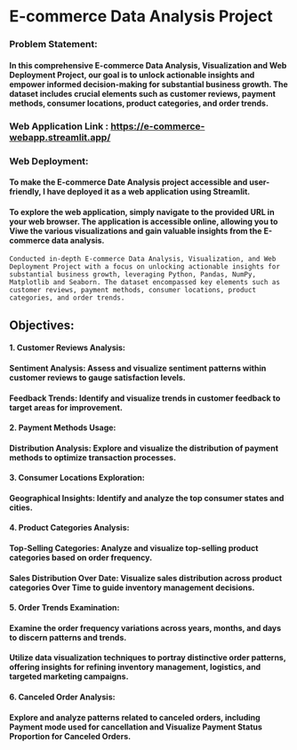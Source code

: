 # E-commerce Data Analysis Project

### Problem Statement:

#### In this comprehensive E-commerce Data Analysis, Visualization and Web Deployment Project, our goal is to unlock actionable insights and empower informed decision-making for substantial business growth. The dataset includes crucial elements such as customer reviews, payment methods, consumer locations, product categories, and order trends.

### Web Application Link : https://e-commerce-webapp.streamlit.app/

### Web Deployment: 
#### To make the E-commerce Date Analysis project accessible and user-friendly, I have deployed it as a web application using Streamlit.
#### To explore the web application, simply navigate to the provided URL in your web browser. The application is accessible online, allowing you to Viwe the various visualizations and gain valuable insights from the E-commerce data analysis.
```Conducted in-depth E-commerce Data Analysis, Visualization, and Web Deployment Project with a focus on unlocking actionable insights for substantial business growth, leveraging Python, Pandas, NumPy, Matplotlib and Seaborn. The dataset encompassed key elements such as customer reviews, payment methods, consumer locations, product categories, and order trends.```


## Objectives:

#### 1. Customer Reviews Analysis:
#### Sentiment Analysis: Assess and visualize sentiment patterns within customer reviews to gauge satisfaction levels.
#### Feedback Trends: Identify and visualize trends in customer feedback to target areas for improvement.

#### 2. Payment Methods Usage:
#### Distribution Analysis: Explore and visualize the distribution of payment methods to optimize transaction processes.

#### 3. Consumer Locations Exploration:
#### Geographical Insights: Identify and analyze the top consumer states and cities.

#### 4. Product Categories Analysis: 
#### Top-Selling Categories: Analyze and visualize top-selling product categories based on order frequency.
#### Sales Distribution Over Date: Visualize sales distribution across product categories Over Time to guide inventory management decisions.

#### 5. Order Trends Examination:
#### Examine the order frequency variations across years, months, and days to discern patterns and trends.
#### Utilize data visualization techniques to portray distinctive order patterns, offering insights for refining inventory management, logistics, and targeted marketing campaigns.

#### 6. Canceled Order Analysis:
#### Explore and analyze patterns related to canceled orders, including Payment mode used for cancellation and Visualize Payment Status Proportion for Canceled Orders.



